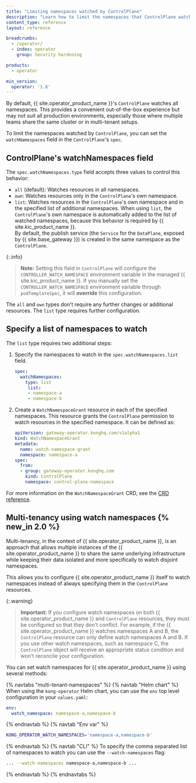 ```yaml
---
title: "Limiting namespaces watched by ControlPlane"
description: "Learn how to limit the namespaces that ControlPlane watches."
content_type: reference
layout: reference

breadcrumbs:
  - /operator/
  - index: operator
    group: Security hardening

products:
  - operator

min_version:
  operator: '1.6'
---
```


By default, {{ site.operator_product_name }}'s `ControlPlane` watches all namespaces.
This provides a convenient out-of-the-box experience but may not suit all production environments, especially those where multiple teams share the same cluster or in multi-tenant setups.

To limit the namespaces watched by `ControlPlane`, you can set the `watchNamespaces` field in the `ControlPlane`'s `spec`.

## ControlPlane's watchNamespaces field

The `spec.watchNamespaces.type` field accepts three values to control this behavior:

- `all` (default): Watches resources in all namespaces.
- `own`: Watches resources only in the `ControlPlane`'s own namespace.
- `list`: Watches resources in the `ControlPlane`'s own namespace and in the specified list of additional namespaces.
  When using `list`, the `ControlPlane`'s own namespace is automatically added to the list of watched namespaces, because this behavior is required by {{ site.kic_product_name }}.  
  By default, the publish service (the `Service` for the `DataPlane`, exposed by {{ site.base_gateway }}) is created in the same namespace as the `ControlPlane`.

{:.info}
> **Note:** Setting this field in `ControlPlane` will configure the `CONTROLLER_WATCH_NAMESPACE` environment variable in the managed {{ site.kic_product_name }}.
> If you manually set the `CONTROLLER_WATCH_NAMESPACE` environment variable through `podTemplateSpec`, it will **override** this configuration.

The `all` and `own` types don't require any further changes or additional resources. The `list` type requires further configuration.

## Specify a list of namespaces to watch

The `list` type requires two additional steps:

1. Specify the namespaces to watch in the `spec.watchNamespaces.list` field.
   ```yaml
   spec:
     watchNamespaces:
       type: list
        list:
        - namespace-a
        - namespace-b
   ```

1. Create a `WatchNamespaceGrant` resource in each of the specified namespaces. This resource grants the `ControlPlane` permission to watch resources in the specified namespace. It can be defined as:

   ```yaml
   apiVersion: gateway-operator.konghq.com/v1alpha1
   kind: WatchNamespaceGrant
   metadata:
     name: watch-namespace-grant
     namespace: namespace-a
   spec:
     from:
     - group: gateway-operator.konghq.com
       kind: ControlPlane
       namespace: control-plane-namespace
   ```

For more information on the `WatchNamespaceGrant` CRD, see the [CRD reference](/operator/reference/custom-resources/#watchnamespacegrant).

## Multi-tenancy using watch namespaces {% new_in 2.0 %}

Multi-tenancy, in the context of {{ site.operator_product_name }}, is an approach that allows multiple instances of the {{ site.operator_product_name }} to share the same underlying infrastructure while keeping their data isolated and more specifically to watch disjoint namespaces.

This allows you to configure {{ site.operator_product_name }} itself to watch namespaces instead of always specifying them in the `ControlPlane` resources.

{:.warning}
> **Important:** If you configure watch namespaces on both {{ site.operator_product_name }} and `ControlPlane` resources, they must be configured so that they don't conflict. For example, if the {{ site.operator_product_name }} watches namespaces A and B, the `ControlPlane` resource can only define watch namespaces A and B. If you use other watch namespaces, such as namespace C, the `ControlPlane` object will receive an appropriate status condition and won't reconcile your configuration.

You can set watch namespaces for {{ site.operator_product_name }} using several methods:

{% navtabs "multi-tenant-namespaces" %}
{% navtab "Helm chart" %}
When using the `kong-operator` Helm chart, you can use the `env` top level configuration in your `values.yaml`:

```yaml
env:
  watch_namespace: namespace-a,namespace-b
```
{% endnavtab %}
{% navtab "Env var" %}
```sh
KONG_OPERATOR_WATCH_NAMESPACES='namespace-a,namespace-b'
```
{% endnavtab %}
{% navtab "CLI" %}
To specify the comma separated list of namespaces to watch you can use the `--watch-namespaces` flag:

```bash
... --watch-namespaces namespace-a,namespace-b ...
```
{% endnavtab %}
{% endnavtabs %}





